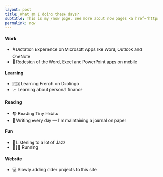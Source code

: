 ```yaml
---
layout: post
title: What am I doing these days?
subtitle: This is my /now page. See more about now pages <a href="https://nownownow.com/about">here</a>
permalink: now
---
```


#### Work
- 🎙  Dictation Experience on Microsoft Apps like Word, Outlook and OneNote
- 📱  Redesign of the Word, Excel and PowerPoint apps on mobile

#### Learning 
- 🇫🇷  Learning French on Duolingo
- 📈  Learning about personal finance

#### Reading
- 📚  Reading Tiny Habits
- 📓  Writing every day — I'm maintaining a journal on paper

#### Fun
- 🎷  Listening to a lot of Jazz
- 🏃🏽‍♂️  Running

#### Website
- 💻  Slowly adding older projects to this site


